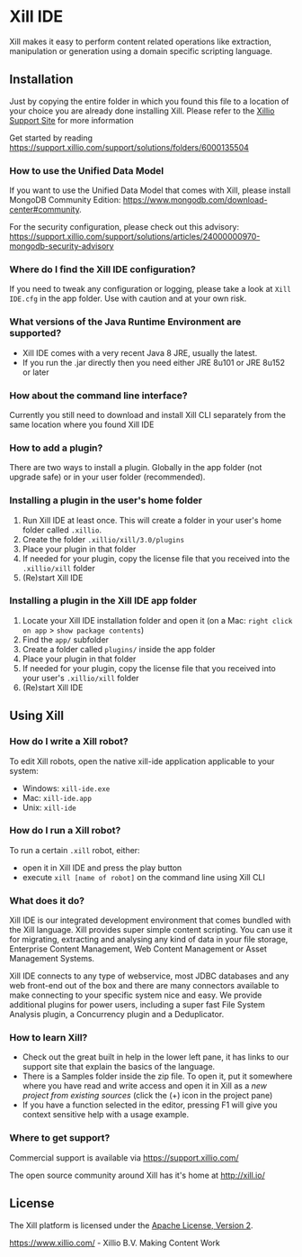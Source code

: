 Xill IDE
========

Xill makes it easy to perform content related operations like extraction,
manipulation or generation using a domain specific scripting language.

Installation
------------

Just by copying the entire folder in which you found this file to a location
of your choice you are already done installing Xill. Please refer to the
[Xillio Support Site](https://support.xillio.com/) for more information

Get started by reading https://support.xillio.com/support/solutions/folders/6000135504

### How to use the Unified Data Model

If you want to use the Unified Data Model that comes with Xill, please
install MongoDB Community Edition:
https://www.mongodb.com/download-center#community.

For the security configuration, please check out this advisory: 
https://support.xillio.com/support/solutions/articles/24000000970-mongodb-security-advisory

### Where do I find the Xill IDE configuration?

If you need to tweak any configuration or logging, please take a look at
`Xill IDE.cfg` in the app folder. Use with caution and at your own risk.

### What versions of the Java Runtime Environment are supported?

* Xill IDE comes with a very recent Java 8 JRE, usually the latest.
* If you run the .jar directly then you need either JRE 8u101 or JRE 8u152 or later

### How about the command line interface?

Currently you still need to download and install Xill CLI separately from the same location where you found Xill IDE

### How to add a plugin?

There are two ways to install a plugin. Globally in the app folder (not upgrade safe) or in your user folder (recommended).

### Installing a plugin in the user's home folder

1. Run Xill IDE at least once. This will create a folder in your user's home folder called `.xillio`.
2. Create the folder `.xillio/xill/3.0/plugins`
3. Place your plugin in that folder
4. If needed for your plugin, copy the license file that you received into the `.xillio/xill` folder
5. (Re)start Xill IDE

### Installing a plugin in the Xill IDE app folder

1. Locate your Xill IDE installation folder and open it (on a Mac: `right click on app` > `show package contents`)
2. Find the `app/` subfolder
3. Create a folder called `plugins/` inside the app folder
4. Place your plugin in that folder
5. If needed for your plugin, copy the license file that you received into your user's `.xillio/xill` folder
6. (Re)start Xill IDE

Using Xill
----------

### How do I write a Xill robot?

To edit Xill robots, open the native xill-ide application applicable to your
system:

* Windows: `xill-ide.exe`
* Mac: `xill-ide.app`
* Unix: `xill-ide`

### How do I run a Xill robot?

To run a certain `.xill` robot, either:

* open it in Xill IDE and press the play button
* execute `xill [name of robot]` on the command line using Xill CLI

### What does it do?

Xill IDE is our integrated development environment that comes bundled 
with the Xill language. Xill provides super simple content scripting.
You can use it for migrating, extracting and analysing any kind of data 
in your file storage, Enterprise Content Management, 
Web Content Management or Asset Management Systems. 

Xill IDE connects to any type of webservice, most JDBC databases and any 
web front-end out of the box and there are many connectors available to 
make connecting to your specific system nice and easy.
We provide additional plugins for power users, including a super fast 
File System Analysis plugin, a Concurrency plugin and a Deduplicator.

### How to learn Xill?

* Check out the great built in help in the lower left pane, it has links to our support site that explain the basics of the language.
* There is a Samples folder inside the zip file. To open it, put it somewhere where you have read and write access and open it in Xill as a _new project from existing sources_ (click the (+) icon in the project pane) 
* If you have a function selected in the editor, pressing F1 will give you context sensitive help with a usage example.

### Where to get support?

Commercial support is available via https://support.xillio.com/

The open source community around Xill has it's home at http://xill.io/

License
-------

The Xill platform is licensed under the [Apache License, Version 2](LICENSE).


https://www.xillio.com/ - Xillio B.V.
Making Content Work